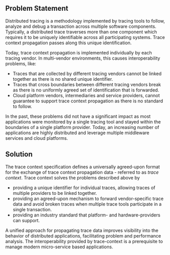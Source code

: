 ## Problem Statement

Distributed tracing is a methodology implemented by tracing tools to follow, analyze
and debug a transaction across multiple software components. Typically, a
<a>distributed trace</a> traverses more than one component which requires it to
be uniquely identifiable across all participating systems.
Trace context propagation passes along this unique identification.

Today, trace context propagation is implemented individually by each tracing vendor.
In multi-vendor environments, this causes interoperability problems, like:

- Traces that are collected by different tracing vendors cannot be linked together
  as there is no shared unique identifier.
- Traces that cross boundaries between different tracing vendors break as there
  is no uniformly agreed set of identification that is forwarded.
- Cloud platform vendors, intermediaries and service providers, cannot guarantee to support
  trace context propagation as there is no standard to follow.

In the past, these problems did not have a significant impact as most applications
were monitored by a single tracing tool and stayed within the boundaries of a single
platform provider. Today, an increasing number of applications are highly
distributed and leverage multiple middleware services and cloud platforms.

## Solution

The trace context specification defines a universally agreed-upon format for the
exchange of trace context propagation data - referred to as *trace context*. Trace
context solves the problems described above by

- providing a unique identifier for individual traces, allowing traces of multiple
  providers to be linked together.
- providing an agreed-upon mechanism to forward vendor-specific trace data and
  avoid broken traces when multiple trace tools participate in a single transaction.
- providing an industry standard that platform- and hardware-providers can support.

A unified approach for propagating trace data improves visibility into the behavior
of distributed applications, facilitating problem and performance analysis.
The interoperability provided by trace-context is a prerequisite to manage modern
micro-service based applications.
